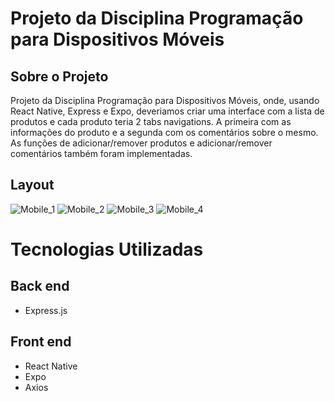 # Projeto da Disciplina Programação para Dispositivos Móveis

## Sobre o Projeto
Projeto da Disciplina Programação para Dispositivos Móveis, onde, usando React Native, Express e Expo, deveriamos criar uma interface com a lista de produtos e cada produto teria 2 tabs navigations. A primeira com as informações do produto e a segunda com os comentários sobre o mesmo. As funções de adicionar/remover produtos e adicionar/remover  comentários também foram implementadas.

## Layout
![Mobile_1](https://github.com/mauassenco/assets/blob/main/Captura%20de%20tela%202021-05-02%20201708.png) ![Mobile_2](https://github.com/mauassenco/assets/blob/main/Captura%20de%20tela%202021-05-02%20201728.png) ![Mobile_3](https://github.com/mauassenco/assets/blob/main/Captura%20de%20tela%202021-05-02%20201744.png) ![Mobile_4](https://github.com/mauassenco/assets/blob/main/Captura%20de%20tela%202021-05-02%20201803.png)

# Tecnologias Utilizadas
## Back end
- Express.js

## Front end
- React Native
- Expo
- Axios
